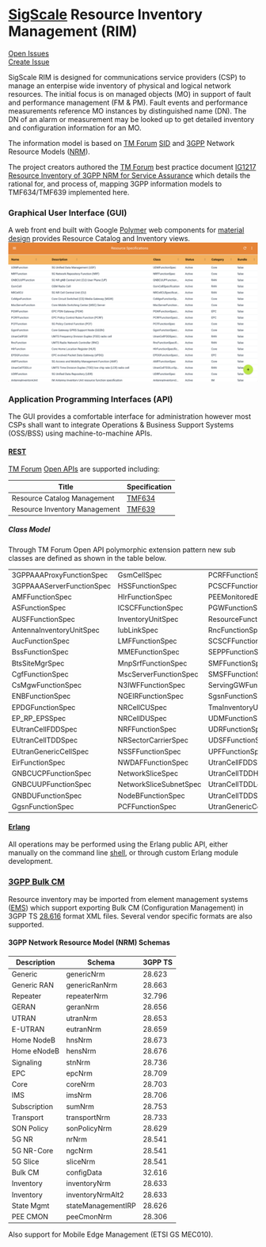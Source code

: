 # [SigScale](http://www.sigscale.org) Resource Inventory Management (RIM)

[Open Issues](https://sigscale.atlassian.net/projects/IM/issues/?filter=allopenissues "Open Issues")  
[Create Issue](https://sigscale.atlassian.net/secure/CreateIssue!default.jspa?pid=10304&issuetype=10000 "Create Issue")

SigScale RIM is designed for communications service providers
(CSP) to manage an enterpise wide inventory of physical and logical
network resources. The initial focus is on managed objects (MO) in
support of fault and performance management (FM & PM). Fault events
and performance measurements reference MO instances by distinguished
name (DN). The DN of an alarm or measurement may be looked up to get
detailed inventory and configuration information for an MO.

The information model is based on
[TM Forum](https://www.tmforum.org) 
[SID](https://www.tmforum.org/information-framework-sid/) 
and [3GPP](http://www.3gpp.org) Network Resource Models 
([NRM](https://webapp.etsi.org/key/key.asp?GSMSpecPart1=32&GSMSpecPart2=622&Search=search)).

The project creators authored the [TM Forum](https://www.tmforum.org) best practice document
[IG1217 Resource Inventory of 3GPP NRM for Service Assurance](https://www.tmforum.org/resources/reference/ig1217-resource-inventory-of-3gpp-nrm-for-service-assurance-v1-0-0/)
which details the rational for, and process of, mapping 3GPP information models to TMF634/TMF639 implemented here.

### Graphical User Interface (GUI)
A web front end built with Google [Polymer](https://www.polymer-project.org)
web components for
[material design](https://material.io/guidelines/material-design/introduction.html) 
provides Resource Catalog and Inventory views.
![screenshot](https://raw.githubusercontent.com/sigscale/rim/master/doc/specifications.png)

### Application Programming Interfaces (API)
The GUI provides a comfortable interface for administration however
most CSPs shall want to integrate Operations & Business Support Systems
(OSS/BSS) using machine-to-machine APIs.

#### [REST](https://en.wikipedia.org/wiki/Representational_state_transfer)
[TM Forum](https://www.tmforum.org)
[Open APIs](https://www.tmforum.org/open-apis/) are supported including:

|Title                         | Specification |
|------------------------------|---------------|
|Resource Catalog Management   | [TMF634](https://projects.tmforum.org/wiki/download/attachments/90514804/TMF634_Resource_Catalog_Management_API_REST_Specification_R17.0.1.pdf) |
|Resource Inventory Management | [TMF639](https://projects.tmforum.org/wiki/download/attachments/90514806/TMF639_Resource_Inventory_Management_REST_API_Specification_R17.0.1.pdf) |

##### Class Model
Through TM Forum Open API polymorphic extension pattern new sub
classes are defined as shown in the table below.

|                           |                        |                        |
|---------------------------|------------------------|------------------------|
| 3GPPAAAProxyFunctionSpec  | GsmCellSpec            | PCRFFunctionSpec       |
| 3GPPAAAServerFunctionSpec | HSSFunctionSpec        | PCSCFFunctionSpec      |
| AMFFunctionSpec           | HlrFunctionSpec        | PEEMonitoredEntitySpec |
| ASFunctionSpec            | ICSCFFunctionSpec      | PGWFunctionSpec        |
| AUSFFunctionSpec          | InventoryUnitSpec      | ResourceFunctionSpec   |
| AntennaInventoryUnitSpec  | IubLinkSpec            | RncFunctionSpec        |
| AucFunctionSpec           | LMFFunctionSpec        | SCSCFFunctionSpec      |
| BssFunctionSpec           | MMEFunctionSpec        | SEPPFunctionSpec       |
| BtsSiteMgrSpec            | MnpSrfFunctionSpec     | SMFFunctionSpec        |
| CgfFunctionSpec           | MscServerFunctionSpec  | SMSFFunctionSpec       |
| CsMgwFunctionSpec         | N3IWFFunctionSpec      | ServingGWFunctionSpec  |
| ENBFunctionSpec           | NGEIRFunctionSpec      | SgsnFunctionSpec       |
| EPDGFunctionSpec          | NRCellCUSpec           | TmaInventoryUnitSpec   |
| EP_RP_EPSSpec             | NRCellDUSpec           | UDMFunctionSpec        |
| EUtranCellFDDSpec         | NRFFunctionSpec        | UDRFunctionSpec        |
| EUtranCellTDDSpec         | NRSectorCarrierSpec    | UDSFFunctionSpec       |
| EUtranGenericCellSpec     | NSSFFunctionSpec       | UPFFunctionSpec        |
| EirFunctionSpec           | NWDAFFunctionSpec      | UtranCellFDDSpec       |
| GNBCUCPFunctionSpec       | NetworkSliceSpec       | UtranCellTDDHcrSpec    |
| GNBCUUPFunctionSpec       | NetworkSliceSubnetSpec | UtranCellTDDLcrSpec    |
| GNBDUFunctionSpec         | NodeBFunctionSpec      | UtranCellTDDSpec       |
| GgsnFunctionSpec          | PCFFunctionSpec        | UtranGenericCellSpec   |

#### [Erlang](http://www.erlang.org)
All operations may be performed using the Erlang public API, either
manually on the command line
[shell](http://erlang.org/doc/man/shell.html), or through custom Erlang
module development.

### [3GPP Bulk CM](https://webapp.etsi.org/key/key.asp?GSMSpecPart1=32&GSMSpecPart2=600&Search=search)
Resource inventory may be imported from element management systems 
([EMS](https://en.wikipedia.org/wiki/Element_management_system))
which support exporting Bulk CM (Configuration Management) in 3GPP TS 
[28.616](https://webapp.etsi.org/key/key.asp?GSMSpecPart1=32&GSMSpecPart2=616&Search=search) 
format XML files. Several vendor specific formats are also supported.

#### 3GPP Network Resource Model (NRM) Schemas
|Description |Schema              |3GPP TS|
|------------|--------------------|-------|
|Generic     |genericNrm          | 28.623|
|Generic RAN |genericRanNrm       | 28.663|
|Repeater    |repeaterNrm         | 32.796|
|GERAN       |geranNrm            | 28.656|
|UTRAN       |utranNrm            | 28.653|
|E-UTRAN     |eutranNrm           | 28.659|
|Home NodeB  |hnsNrm              | 28.673|
|Home eNodeB |hensNrm             | 28.676|
|Signaling   |stnNrm              | 28.736|
|EPC         |epcNrm              | 28.709|
|Core        |coreNrm             | 28.703|
|IMS         |imsNrm              | 28.706|
|Subscription|sumNrm              | 28.753|
|Transport   |transportNrm        | 28.733|
|SON Policy  |sonPolicyNrm        | 28.629|
|5G NR       |nrNrm               | 28.541|
|5G NR-Core  |ngcNrm              | 28.541|
|5G Slice    |sliceNrm            | 28.541|
|Bulk CM     |configData          | 32.616|
|Inventory   |inventoryNrm        | 28.633|
|Inventory   |inventoryNrmAlt2    | 28.633|
|State Mgmt  |stateManagementIRP  | 28.626|
|PEE CMON    |peeCmonNrm          | 28.306|

Also support for Mobile Edge Management (ETSI GS MEC010).
 
